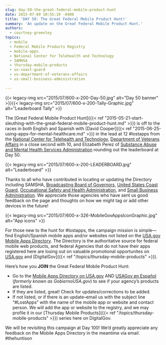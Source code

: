 ```yaml
---
slug: day-50-the-great-federal-mobile-product-hunt
date: 2015-07-09 10:55:19 -0400
title: 'DAY 50: The Great Federal Mobile Product Hunt!'
summary: 'An update on the Great Federal Mobile Product Hunt.'
authors:
  - courtney-greenley
topics:
  - mobile
  - Federal Mobile Products Registry
  - mobile-apps
  - National Center for Telehealth and Technology
  - SAMHSA
  - thursday-mobile-products
  - us-coast-guard
  - us-department-of-veterans-affairs
  - us-small-business-administration
 
---
```


{{< legacy-img src="2015/07/600-x-200-Day-50.jpg" alt="Day 50 banner" >}}{{< legacy-img src="2015/07/600-x-200-Tally-Graphic.jpg" alt="Leaderboard Tally" >}}

The [Great Federal Mobile Product Hunt]({{< ref "2015-05-21-start-sleuthing-with-the-great-federal-mobile-product-hunt.md" >}}) is off to the races in _both_ English and Spanish with [David Cooper]({{< ref "2015-06-25-using-apps-for-mental-healthcare.md" >}}) in the lead at 12 #lostapps from the [National Center for Telehealth and Technology](http://t2health.dcoe.mil/), [Department of Veterans Affairs](http://www.va.gov/) in a close second with 10, and Elizabeth Perez of [Substance Abuse and Mental Health Services Administration](http://www.samhsa.gov/) rounding out the leaderboard at Day 50.

{{< legacy-img src="2015/07/600-x-200-LEADERBOARD.jpg" alt="Leaderboard" >}}

Thanks to all who have contributed in locating or updating the Directory including SAMSHA, [Broadcasting Board of Governors](http://www.bbg.gov/), [United States Coast Guard](http://www.uscg.mil/), [Occupational Safety and Health Administration](https://www.osha.gov/), and [Small Business Administration](https://www.sba.gov/). We appreciate those agencies who have sent us good feedback on the page and thoughts on how we might tag or add other devices in the future!

{{< legacy-img src="2015/07/600-x-326-MobileGovAppsIconGraphic.jpg" alt="App icons" >}}

For those new to the hunt for #lostapps, the campaign mission is simple—find English/Spanish mobile apps and/or websites not listed on the [USA.gov Mobile Apps Directory](https://www.usa.gov/mobile-apps). The Directory is the authoritative source for federal mobile web products, and federal Agencies that do not have their apps registered here are losing out on valuable promotional opportunites on [USA.gov](https://www.usa.gov/mobile-apps) and [DigitalGov]({{< ref "/topics/thursday-mobile-products" >}}).

Here’s how you **JOIN** the Great Federal Mobile Product Hunt:

  * Go to the [Mobile Apps Directory on USA.gov](http://www.usa.gov/mobileapps.shtml) AND [USAGov en Espa&#241;ol](http://www.usa.gov/gobiernousa/conectese-gobierno/apps.moviles.shtml) (_formerly known as GobiernoUSA.gov_) to see if your agency’s products are listed.
  * If they are listed, great! Check for updates/corrections to be added.
  * If not listed, or if there is an update&#8211;email us with the subject line “#LostApps” with the name of the mobile app or website and contact person. We will add the app or website to the registry, and we may profile it in our [Thursday Mobile Products]({{< ref "/topics/thursday-mobile-products" >}}) series here on DigitalGov.

We will be revisiting this campaign at Day 100! We’d greatly appreciate any feedback on the Mobile Apps Directory in the meantime via email. #thehuntison
